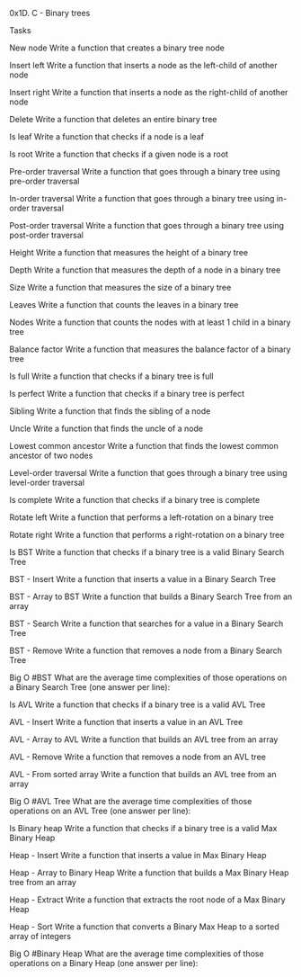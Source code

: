 0x1D. C - Binary trees

Tasks

New node Write a function that creates a binary tree node

Insert left Write a function that inserts a node as the left-child of another node

Insert right Write a function that inserts a node as the right-child of another node

Delete Write a function that deletes an entire binary tree

Is leaf Write a function that checks if a node is a leaf

Is root Write a function that checks if a given node is a root

Pre-order traversal Write a function that goes through a binary tree using pre-order traversal

In-order traversal Write a function that goes through a binary tree using in-order traversal

Post-order traversal Write a function that goes through a binary tree using post-order traversal

Height Write a function that measures the height of a binary tree

Depth Write a function that measures the depth of a node in a binary tree

Size Write a function that measures the size of a binary tree

Leaves Write a function that counts the leaves in a binary tree

Nodes Write a function that counts the nodes with at least 1 child in a binary tree

Balance factor Write a function that measures the balance factor of a binary tree

Is full Write a function that checks if a binary tree is full

Is perfect Write a function that checks if a binary tree is perfect

Sibling Write a function that finds the sibling of a node

Uncle Write a function that finds the uncle of a node

Lowest common ancestor Write a function that finds the lowest common ancestor of two nodes

Level-order traversal Write a function that goes through a binary tree using level-order traversal

Is complete Write a function that checks if a binary tree is complete

Rotate left Write a function that performs a left-rotation on a binary tree

Rotate right Write a function that performs a right-rotation on a binary tree

Is BST Write a function that checks if a binary tree is a valid Binary Search Tree

BST - Insert Write a function that inserts a value in a Binary Search Tree

BST - Array to BST Write a function that builds a Binary Search Tree from an array

BST - Search Write a function that searches for a value in a Binary Search Tree

BST - Remove Write a function that removes a node from a Binary Search Tree

Big O #BST What are the average time complexities of those operations on a Binary Search Tree (one answer per line):

Is AVL Write a function that checks if a binary tree is a valid AVL Tree

AVL - Insert Write a function that inserts a value in an AVL Tree

AVL - Array to AVL Write a function that builds an AVL tree from an array

AVL - Remove Write a function that removes a node from an AVL tree

AVL - From sorted array Write a function that builds an AVL tree from an array

Big O #AVL Tree What are the average time complexities of those operations on an AVL Tree (one answer per line):

Is Binary heap Write a function that checks if a binary tree is a valid Max Binary Heap

Heap - Insert Write a function that inserts a value in Max Binary Heap

Heap - Array to Binary Heap Write a function that builds a Max Binary Heap tree from an array

Heap - Extract Write a function that extracts the root node of a Max Binary Heap

Heap - Sort Write a function that converts a Binary Max Heap to a sorted array of integers

Big O #Binary Heap What are the average time complexities of those operations on a Binary Heap (one answer per line):